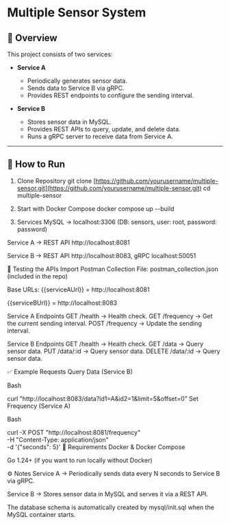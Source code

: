 # Multiple Sensor System

## 📌 Overview
This project consists of two services:

- **Service A**
  - Periodically generates sensor data.
  - Sends data to Service B via gRPC.
  - Provides REST endpoints to configure the sending interval.

- **Service B**
  - Stores sensor data in MySQL.
  - Provides REST APIs to query, update, and delete data.
  - Runs a gRPC server to receive data from Service A.

---

## 🚀 How to Run
1. Clone Repository
git clone [https://github.com/yourusername/multiple-sensor.git](https://github.com/yourusername/multiple-sensor.git)
cd multiple-sensor

2. Start with Docker Compose
docker compose up --build

3. Services
MySQL → localhost:3306 (DB: sensors, user: root, password: password)

Service A → REST API http://localhost:8081

Service B → REST API http://localhost:8083, gRPC localhost:50051

🧪 Testing the APIs
Import Postman Collection
File: postman_collection.json (included in the repo)

Base URLs:
{{serviceAUrl}} = http://localhost:8081

{{serviceBUrl}} = http://localhost:8083

Service A Endpoints
GET /health → Health check.
GET /frequency → Get the current sending interval.
POST /frequency → Update the sending interval.

Service B Endpoints
GET /health → Health check.
GET /data → Query sensor data.
PUT /data/:id → Query sensor data.
DELETE /data/:id → Query sensor data.

✅ Example Requests
Query Data (Service B)

Bash

curl "http://localhost:8083/data?id1=A&id2=1&limit=5&offset=0"
Set Frequency (Service A)

Bash

curl -X POST "http://localhost:8081/frequency" \
     -H "Content-Type: application/json" \
     -d '{"seconds": 5}'
📂 Requirements
Docker & Docker Compose

Go 1.24+ (if you want to run locally without Docker)

⚙️ Notes
Service A → Periodically sends data every N seconds to Service B via gRPC.

Service B → Stores sensor data in MySQL and serves it via a REST API.

The database schema is automatically created by mysql/init.sql when the MySQL container starts.